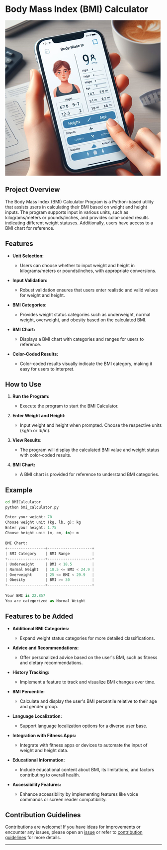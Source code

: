 # Body Mass Index (BMI) Calculator

![BMI Calculator](../assets/images/readme_images/bmi_calculator.png)

## Project Overview

The Body Mass Index (BMI) Calculator Program is a Python-based utility that assists users in calculating their BMI based on weight and height inputs. The program supports input in various units, such as kilograms/meters or pounds/inches, and provides color-coded results indicating different weight statuses. Additionally, users have access to a BMI chart for reference.

## Features

- **Unit Selection:**

  - Users can choose whether to input weight and height in kilograms/meters or pounds/inches, with appropriate conversions.

- **Input Validation:**

  - Robust validation ensures that users enter realistic and valid values for weight and height.

- **BMI Categories:**

  - Provides weight status categories such as underweight, normal weight, overweight, and obesity based on the calculated BMI.

- **BMI Chart:**

  - Displays a BMI chart with categories and ranges for users to reference.

- **Color-Coded Results:**
  - Color-coded results visually indicate the BMI category, making it easy for users to interpret.

## How to Use

1. **Run the Program:**

   - Execute the program to start the BMI Calculator.

2. **Enter Weight and Height:**

   - Input weight and height when prompted. Choose the respective units (kg/m or lb/in).

3. **View Results:**

   - The program will display the calculated BMI value and weight status with color-coded results.

4. **BMI Chart:**
   - A BMI chart is provided for reference to understand BMI categories.

## Example

```bash
cd BMICalculator
python bmi_calculator.py
```

```python
Enter your weight: 70
Choose weight unit (kg, lb, g): kg
Enter your height: 1.75
Choose height unit (m, cm, in): m

BMI Chart:
+-----------------+--------------------+
| BMI Category    | BMI Range          |
+-----------------+--------------------+
| Underweight     | BMI < 18.5         |
| Normal Weight   | 18.5 <= BMI < 24.9 |
| Overweight      | 25 <= BMI < 29.9   |
| Obesity         | BMI >= 30          |
+-----------------+--------------------+

Your BMI is 22.857
You are categorized as Normal Weight
```

## Features to be Added

- **Additional BMI Categories:**

  - Expand weight status categories for more detailed classifications.

- **Advice and Recommendations:**

  - Offer personalized advice based on the user's BMI, such as fitness and dietary recommendations.

- **History Tracking:**

  - Implement a feature to track and visualize BMI changes over time.

- **BMI Percentile:**

  - Calculate and display the user's BMI percentile relative to their age and gender group.

- **Language Localization:**

  - Support language localization options for a diverse user base.

- **Integration with Fitness Apps:**

  - Integrate with fitness apps or devices to automate the input of weight and height data.

- **Educational Information:**

  - Include educational content about BMI, its limitations, and factors contributing to overall health.

- **Accessibility Features:**
  - Enhance accessibility by implementing features like voice commands or screen reader compatibility.

## Contribution Guidelines

Contributions are welcome! If you have ideas for improvements or encounter any issues, please open an [issue](https://github.com/vrm-piyush/Acronym/issues) or refer to [contribution guidelines](../CONTRIBUTING.md) for more details.

---
